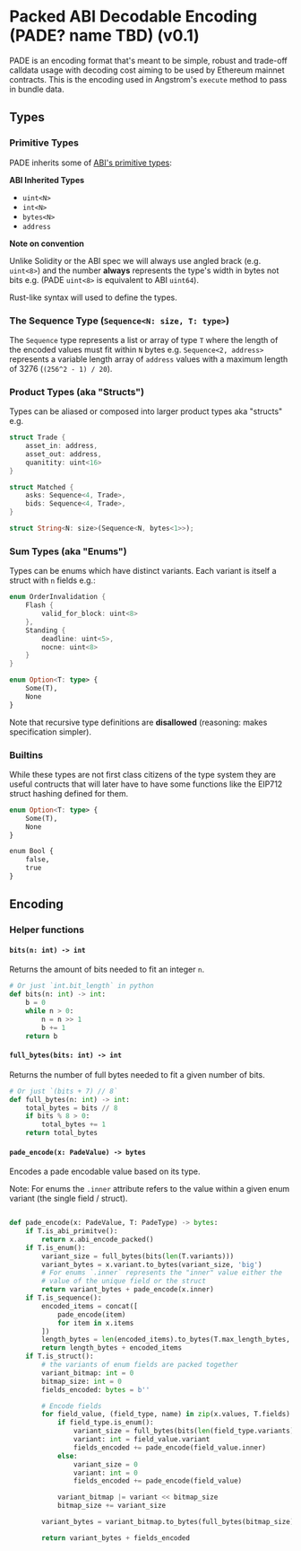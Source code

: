 # Packed ABI Decodable Encoding (PADE? name TBD) (v0.1)

PADE is an encoding format that's meant to be simple, robust and trade-off calldata usage with
decoding cost aiming to be used by Ethereum mainnet contracts. This is the encoding used in
Angstrom's `execute` method to pass in bundle data.

## Types

### Primitive Types

PADE inherits some of [ABI's primitive types](https://docs.soliditylang.org/en/latest/abi-spec.html#types):

**ABI Inherited Types**
- `uint<N>`
- `int<N>`
- `bytes<N>`
- `address`

**Note on convention**

Unlike Solidity or the ABI spec we will always use angled brack (e.g. `uint<8>`) and the number
**always** represents the type's width in bytes not bits e.g. (PADE `uint<8>` is equivalent to ABI
`uint64`).

Rust-like syntax will used to define the types.

### The Sequence Type (`Sequence<N: size, T: type>`)

The `Sequence` type represents a list or array of type `T` where the length of the encoded values
must fit within `N` bytes e.g. `Sequence<2, address>` represents a variable length array of
`address` values with a maximum length of 3276 (`(256^2 - 1) / 20`).


### Product Types (aka "Structs")

Types can be aliased or composed into larger product types aka "structs" e.g.

```rust
struct Trade {
    asset_in: address,
    asset_out: address,
    quanitity: uint<16>
}

struct Matched {
    asks: Sequence<4, Trade>,
    bids: Sequence<4, Trade>,
}

struct String<N: size>(Sequence<N, bytes<1>>);
```

### Sum Types (aka "Enums")

Types can be enums which have distinct variants. Each variant is itself a struct with `n` fields
e.g.:

```rust
enum OrderInvalidation {
    Flash {
        valid_for_block: uint<8>
    },
    Standing {
        deadline: uint<5>,
        nocne: uint<8>
    }
}

enum Option<T: type> {
    Some(T),
    None
}
```

Note that recursive type definitions are **disallowed** (reasoning: makes specification simpler).


### Builtins

While these types are not first class citizens of the type system they are useful contructs that
will later have to have some functions like the EIP712 struct hashing defined for them.

```rust
enum Option<T: type> {
    Some(T),
    None
}

enum Bool {
    false,
    true
}
```

## Encoding

### Helper functions

#### `bits(n: int) -> int`

Returns the amount of bits needed to fit an integer `n`.

```python
# Or just `int.bit_length` in python
def bits(n: int) -> int:
    b = 0
    while n > 0:
        n = n >> 1
        b += 1
    return b
```

#### `full_bytes(bits: int) -> int`

Returns the number of full bytes needed to fit a given number of bits.

```python
# Or just `(bits + 7) // 8`
def full_bytes(n: int) -> int:
    total_bytes = bits // 8
    if bits % 8 > 0:
        total_bytes += 1
    return total_bytes
```


#### `pade_encode(x: PadeValue) -> bytes`

Encodes a pade encodable value based on its type.

Note: For enums the `.inner` attribute refers to the value within a given enum variant (the single
field / struct).

```python

def pade_encode(x: PadeValue, T: PadeType) -> bytes:
    if T.is_abi_primitve():
        return x.abi_encode_packed()
    if T.is_enum():
        variant_size = full_bytes(bits(len(T.variants)))
        variant_bytes = x.variant.to_bytes(variant_size, 'big')
        # For enums `.inner` represents the "inner" value either the
        # value of the unique field or the struct
        return variant_bytes + pade_encode(x.inner)
    if T.is_sequence():
        encoded_items = concat([
            pade_encode(item)
            for item in x.items
        ])
        length_bytes = len(encoded_items).to_bytes(T.max_length_bytes, 'big')
        return length_bytes + encoded_items
    if T.is_struct():
        # the variants of enum fields are packed together
        variant_bitmap: int = 0
        bitmap_size: int = 0
        fields_encoded: bytes = b''

        # Encode fields
        for field_value, (field_type, name) in zip(x.values, T.fields):
            if field_type.is_enum():
                variant_size = full_bytes(bits(len(field_type.variants)))
                variant: int = field_value.variant
                fields_encoded += pade_encode(field_value.inner)
            else:
                variant_size = 0
                variant: int = 0
                fields_encoded += pade_encode(field_value)

            variant_bitmap |= variant << bitmap_size
            bitmap_size += variant_size

        variant_bytes = variant_bitmap.to_bytes(full_bytes(bitmap_size), 'big')

        return variant_bytes + fields_encoded
```
